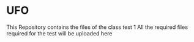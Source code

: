 # UFO
This Repository contains the files of the class test 1
All the required files required for the test will be uploaded here
